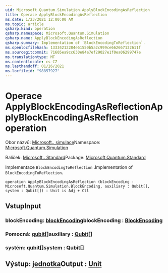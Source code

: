 ```yaml
---
uid: Microsoft.Quantum.Simulation.ApplyBlockEncodingAsReflection
title: Operace ApplyBlockEncodingAsReflection
ms.date: 1/23/2021 12:00:00 AM
ms.topic: article
qsharp.kind: operation
qsharp.namespace: Microsoft.Quantum.Simulation
qsharp.name: ApplyBlockEncodingAsReflection
qsharp.summary: Implementation of `BlockEncodingToReflection`.
ms.openlocfilehash: 13334212284e61550b5a2c999ce662667132611f
ms.sourcegitcommit: 71605ea9cc630e84e7ef29027e1f0ea06299747e
ms.translationtype: MT
ms.contentlocale: cs-CZ
ms.lasthandoff: 01/26/2021
ms.locfileid: "98857927"
---
```

# <a name="applyblockencodingasreflection-operation"></a><span data-ttu-id="fbb64-102">Operace ApplyBlockEncodingAsReflection</span><span class="sxs-lookup"><span data-stu-id="fbb64-102">ApplyBlockEncodingAsReflection operation</span></span>

<span data-ttu-id="fbb64-103">Obor názvů: [Microsoft.. simulace](xref:Microsoft.Quantum.Simulation)</span><span class="sxs-lookup"><span data-stu-id="fbb64-103">Namespace: [Microsoft.Quantum.Simulation](xref:Microsoft.Quantum.Simulation)</span></span>

<span data-ttu-id="fbb64-104">Balíček: [Microsoft.. Standard](https://nuget.org/packages/Microsoft.Quantum.Standard)</span><span class="sxs-lookup"><span data-stu-id="fbb64-104">Package: [Microsoft.Quantum.Standard](https://nuget.org/packages/Microsoft.Quantum.Standard)</span></span>


<span data-ttu-id="fbb64-105">Implementace `BlockEncodingToReflection` .</span><span class="sxs-lookup"><span data-stu-id="fbb64-105">Implementation of `BlockEncodingToReflection`.</span></span>

```qsharp
operation ApplyBlockEncodingAsReflection (blockEncoding : Microsoft.Quantum.Simulation.BlockEncoding, auxiliary : Qubit[], system : Qubit[]) : Unit is Adj + Ctl
```


## <a name="input"></a><span data-ttu-id="fbb64-106">Vstup</span><span class="sxs-lookup"><span data-stu-id="fbb64-106">Input</span></span>

### <a name="blockencoding--blockencoding"></a><span data-ttu-id="fbb64-107">blockEncoding: [blockEncoding](xref:Microsoft.Quantum.Simulation.BlockEncoding)</span><span class="sxs-lookup"><span data-stu-id="fbb64-107">blockEncoding : [BlockEncoding](xref:Microsoft.Quantum.Simulation.BlockEncoding)</span></span>




### <a name="auxiliary--qubit"></a><span data-ttu-id="fbb64-108">Pomocná: [qubit](xref:microsoft.quantum.lang-ref.qubit)[]</span><span class="sxs-lookup"><span data-stu-id="fbb64-108">auxiliary : [Qubit](xref:microsoft.quantum.lang-ref.qubit)[]</span></span>




### <a name="system--qubit"></a><span data-ttu-id="fbb64-109">systém: [qubit](xref:microsoft.quantum.lang-ref.qubit)[]</span><span class="sxs-lookup"><span data-stu-id="fbb64-109">system : [Qubit](xref:microsoft.quantum.lang-ref.qubit)[]</span></span>





## <a name="output--unit"></a><span data-ttu-id="fbb64-110">Výstup: [jednotka](xref:microsoft.quantum.lang-ref.unit)</span><span class="sxs-lookup"><span data-stu-id="fbb64-110">Output : [Unit](xref:microsoft.quantum.lang-ref.unit)</span></span>

